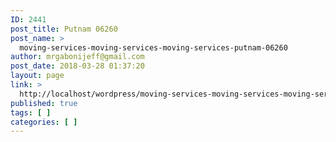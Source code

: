```yaml
---
ID: 2441
post_title: Putnam 06260
post_name: >
  moving-services-moving-services-moving-services-putnam-06260
author: mrgabonijeff@gmail.com
post_date: 2018-03-28 01:37:20
layout: page
link: >
  http://localhost/wordpress/moving-services-moving-services-moving-services-putnam-06260/
published: true
tags: [ ]
categories: [ ]
---
```

